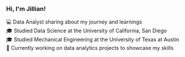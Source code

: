 ### Hi, I'm Jillian!

:computer: Data Analyst sharing about my journey and learnings <br/>
:mortar_board: Studied Data Science at the University of California, San Diego <br/>
:mortar_board: Studied Mechanical Engineering at the University of Texas at Austin <br/>
🌱 Currently working on data analytics projects to showcase my skills <br/>
